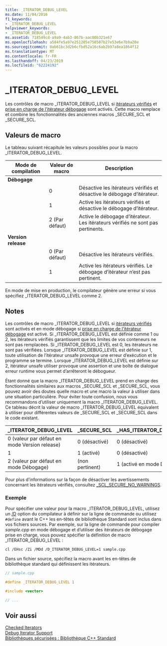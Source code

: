 ```yaml
---
title: _ITERATOR_DEBUG_LEVEL
ms.date: 11/04/2016
f1_keywords:
- _ITERATOR_DEBUG_LEVEL
helpviewer_keywords:
- _ITERATOR_DEBUG_LEVEL
ms.assetid: 718549cd-a9a9-4ab3-867b-aac00b321e67
ms.openlocfilehash: a584fe5a97e251205e750507b27e53e6e7b9a20e
ms.sourcegitcommit: 0ab61bc3d2b6cfbd52a16c6ab2b97a8ea1864f12
ms.translationtype: MT
ms.contentlocale: fr-FR
ms.lasthandoff: 04/23/2019
ms.locfileid: "62224192"
---
```

# <a name="iteratordebuglevel"></a>_ITERATOR_DEBUG_LEVEL

Les contrôles de macro _ITERATOR_DEBUG_LEVEL si [itérateurs vérifiés](../standard-library/checked-iterators.md) et [prise en charge de l’itérateur débogage](../standard-library/debug-iterator-support.md) sont activés. Cette macro remplace et combine les fonctionnalités des anciennes macros _SECURE_SCL et _SECURE_SCL.

## <a name="macro-values"></a>Valeurs de macro

Le tableau suivant récapitule les valeurs possibles pour la macro _ITERATOR_DEBUG_LEVEL.

|Mode de compilation|Valeur de macro|Description|
|----------------------|----------------|-----------------|
|**Débogage**|||
||0|Désactive les itérateurs vérifiés et désactive le débogage d’itérateur.|
||1|Active les itérateurs vérifiés et désactive le débogage d’itérateur.|
||2 (Par défaut)|Active le débogage d’itérateur. Les itérateurs vérifiés ne sont pas pertinents.|
|**Version release**|||
||0 (Par défaut)|Désactive les itérateurs vérifiés.|
||1|Active les itérateurs vérifiés. Le débogage d’itérateur n’est pas pertinent.|

En mode de mise en production, le compilateur génère une erreur si vous spécifiez _ITERATOR_DEBUG_LEVEL comme 2.

## <a name="remarks"></a>Notes

Les contrôles de macro _ITERATOR_DEBUG_LEVEL si [itérateurs vérifiés](../standard-library/checked-iterators.md) sont activés et en mode débogage si [prise en charge de l’itérateur débogage](../standard-library/debug-iterator-support.md) est activé. Si _ITERATOR_DEBUG_LEVEL est définie comme 1 ou 2, les itérateurs vérifiés garantissent que les limites de vos conteneurs ne sont pas remplacées. Si _ITERATOR_DEBUG_LEVEL est 0, les itérateurs ne sont pas vérifiées. Lorsque _ITERATOR_DEBUG_LEVEL est définie sur 1, toute utilisation de l’itérateur unsafe provoque une erreur d’exécution et le programme se termine. Lorsque _ITERATOR_DEBUG_LEVEL est définie sur 2, itérateur unsafe utiliser provoque une assertion et une boîte de dialogue erreur runtime vous permet d’arrêteront le débogueur.

Étant donné que la macro _ITERATOR_DEBUG_LEVEL prend en charge des fonctionnalités similaires aux macros _SECURE_SCL et _SECURE_SCL, vous pouvez avoir des doutes quelle macro et une macro la valeur à utiliser dans une situation particulière. Pour éviter toute confusion, nous vous recommandons d’utiliser uniquement la macro _ITERATOR_DEBUG_LEVEL. Ce tableau décrit la valeur de macro _ITERATOR_DEBUG_LEVEL équivalent à utiliser pour différentes valeurs de _SECURE_SCL et _SECURE_SCL dans le code existant.

|**_ITERATOR_DEBUG_LEVEL** |**_SECURE_SCL** |**_HAS_ITERATOR_DEBUGGING**|
|---|---|---|
|0 (valeur par défaut en mode Version release)|0 (désactivé)|0 (désactivé)|
|1|1 (activé)|0 (désactivé)|
|2 (valeur par défaut en mode Débogage)|(non pertinent)|1 (activé en mode Débogage)|

Pour plus d’informations sur la façon de désactiver les avertissements concernant les itérateurs vérifiés, consultez [_SCL_SECURE_NO_WARNINGS](../standard-library/scl-secure-no-warnings.md).

### <a name="example"></a>Exemple

Pour spécifier une valeur pour la macro _ITERATOR_DEBUG_LEVEL, utilisez un [/D](../build/reference/d-preprocessor-definitions.md) option du compilateur à définir sur la ligne de commande ou utilisez `#define` avant le C++ les en-têtes de bibliothèque Standard sont inclus dans vos fichiers sources. Par exemple, sur la ligne de commande pour compiler *sample.cpp* en mode débogage et d’utiliser des itérateurs de débogage prise en charge, vous pouvez spécifier la définition de macro _ITERATOR_DEBUG_LEVEL :

`cl /EHsc /Zi /MDd /D_ITERATOR_DEBUG_LEVEL=1 sample.cpp`

Dans un fichier source, spécifiez la macro avant les en-têtes de bibliothèque standard qui définissent les itérateurs.

```cpp
// sample.cpp

#define _ITERATOR_DEBUG_LEVEL 1

#include <vector>

// ...
```

## <a name="see-also"></a>Voir aussi

[Checked Iterators](../standard-library/checked-iterators.md)<br/>
[Debug Iterator Support](../standard-library/debug-iterator-support.md)<br/>
[Bibliothèques sécurisées : Bibliothèque C++ Standard](../standard-library/safe-libraries-cpp-standard-library.md)<br/>
